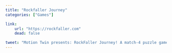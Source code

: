 ```yaml
---
title: "Rockfaller Journey"
categories: ["Games"]

link:
    url: "https://rockfaller.com"
    dead: false

tweet: "Motion Twin presents: RockFaller Journey! A match-4 puzzle game."
---
```

